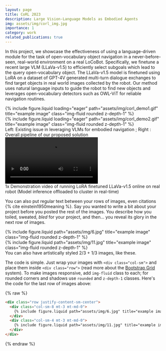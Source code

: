 ```yaml
---
layout: page
title: CoRL 2023
description: Large Vision-Language Models as Embodied Agents
img: assets/img/corl_img.jpg
importance: 1
category: work
related_publications: true
---
```


In this project, we showcase the effectiveness of using a language-driven module for the task of open-vocabulary object navigation in a never-before-seen, real-world environment on a real LoCoBot. Specifically, we finetune a recent large VLM (LLaVa-v1.5) to efficiently select subgoals which lead to the query open-vocabulary object. The LLaVa-v1.5 model is finetuned using LoRA on a dataset of GPT-4V generated multi-turn dialogue exchanges to find target objects in real world images collected by the robot. Our method uses natural language inputs to guide the robot to find new objects and leverages open-vocabulary detectors such as OWL-ViT for reliable navigation routines.


<div class="row">
    <div class="col-sm mt-3 mt-md-0">
        {% include figure.liquid loading="eager" path="assets/img/corl_demo1.gif" title="example image" class="img-fluid rounded z-depth-1" %}
    </div>
    <div class="col-sm mt-3 mt-md-0">
        {% include figure.liquid loading="eager" path="assets/img/corl_demo2.gif" title="example image" class="img-fluid rounded z-depth-1" %}
    </div>
</div>
<div class="caption">
    Left: Existing issue in leveraging VLMs for embodied navigation ; Right : Overall pipeline of our proposed solution
</div>
<div class="row">
    <div class="col-sm mt-3 mt-md-0">
        <video class="img-fluid rounded z-depth-1" controls>
            <source src="assets/video/corl_robot_video_small.mp4" type="video/mp4">
            Your browser does not support the video tag.
        </video>
    </div>
</div>
<div class="caption">
    1x Demonstration video of running LoRA finetuned LLaVa-v1.5 online on real robot (Model inference offloaded to cluster in real-time)
</div>

You can also put regular text between your rows of images, even citations {% cite einstein1950meaning %}.
Say you wanted to write a bit about your project before you posted the rest of the images.
You describe how you toiled, sweated, _bled_ for your project, and then... you reveal its glory in the next row of images.

<div class="row justify-content-sm-center">
    <div class="col-sm-8 mt-3 mt-md-0">
        {% include figure.liquid path="assets/img/6.jpg" title="example image" class="img-fluid rounded z-depth-1" %}
    </div>
    <div class="col-sm-4 mt-3 mt-md-0">
        {% include figure.liquid path="assets/img/11.jpg" title="example image" class="img-fluid rounded z-depth-1" %}
    </div>
</div>
<div class="caption">
    You can also have artistically styled 2/3 + 1/3 images, like these.
</div>

The code is simple.
Just wrap your images with `<div class="col-sm">` and place them inside `<div class="row">` (read more about the <a href="https://getbootstrap.com/docs/4.4/layout/grid/">Bootstrap Grid</a> system).
To make images responsive, add `img-fluid` class to each; for rounded corners and shadows use `rounded` and `z-depth-1` classes.
Here's the code for the last row of images above:

{% raw %}

```html
<div class="row justify-content-sm-center">
  <div class="col-sm-8 mt-3 mt-md-0">
    {% include figure.liquid path="assets/img/6.jpg" title="example image" class="img-fluid rounded z-depth-1" %}
  </div>
  <div class="col-sm-4 mt-3 mt-md-0">
    {% include figure.liquid path="assets/img/11.jpg" title="example image" class="img-fluid rounded z-depth-1" %}
  </div>
</div>
```

{% endraw %}
